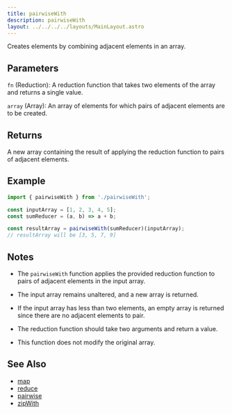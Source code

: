 ```yaml
---
title: pairwiseWith 
description: pairwiseWith 
layout: ../../../../layouts/MainLayout.astro
---
```

Creates elements by combining adjacent elements in an array.

## Parameters

`fn` (Reduction): A reduction function that takes two elements of the array and returns a single value.

`array` (Array): An array of elements for which pairs of adjacent elements are to be created.

## Returns

A new array containing the result of applying the reduction function to pairs of adjacent elements.

## Example

```ts
import { pairwiseWith } from './pairwiseWith';

const inputArray = [1, 2, 3, 4, 5];
const sumReducer = (a, b) => a + b;

const resultArray = pairwiseWith(sumReducer)(inputArray);
// resultArray will be [3, 5, 7, 9]
```

## Notes

- The `pairwiseWith` function applies the provided reduction function to pairs of adjacent elements in the input array.

- The input array remains unaltered, and a new array is returned.

- If the input array has less than two elements, an empty array is returned since there are no adjacent elements to pair.

- The reduction function should take two arguments and return a value.

- This function does not modify the original array.



## See Also

- [map](../map)
- [reduce](../reduce)
- [pairwise](../pairwise)
- [zipWith](../zipWith)
